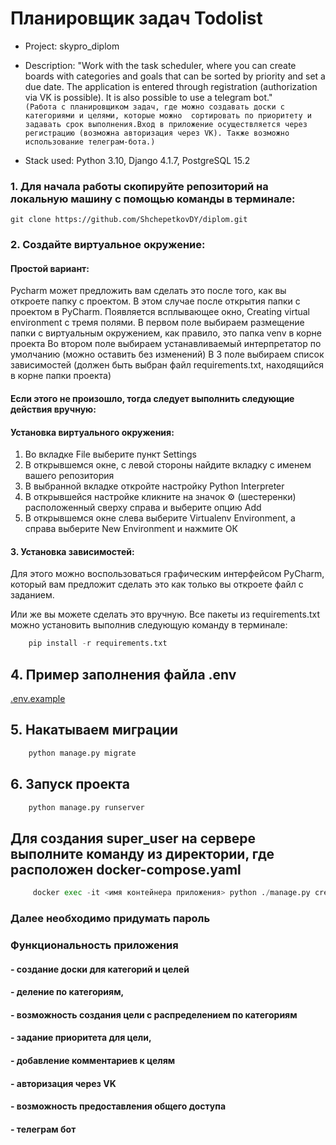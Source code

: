 # Планировщик задач Todolist

* Project: skypro_diplom
* Description: "Work with the task scheduler, where you can create boards with categories and 
goals that can be sorted by priority and set a due date. The application is entered through 
registration (authorization via VK is possible). It is also possible to use a telegram bot." \
`(Работа с планировщиком задач, где можно создавать доски с категориями и целями, которые можно 
сортировать по приоритету и задавать срок выполнения.Вход в приложение осуществляется через
регистрацию (возможна авторизация через VK). Также возможно использование телеграм-бота.)`

* Stack used: Python 3.10, Django 4.1.7, PostgreSQL 15.2

### 1. Для начала работы скопируйте репозиторий на локальную машину с помощью команды в терминале:

`git clone https://github.com/ShchepetkovDY/diplom.git`

### 2. Создайте виртуальное окружение:

#### Простой вариант:
Pycharm может предложить вам сделать это после того, как вы откроете папку с проектом.
В этом случае после открытия папки с проектом в PyCharm.
Появляется всплывающее окно, Creating virtual environment c тремя полями.
В первом поле выбираем размещение папки с виртуальным окружением, как правило, это папка venv
в корне проекта
Во втором поле выбираем устанавливаемый интерпретатор по умолчанию (можно оставить без изменений)
В 3 поле выбираем список зависимостей (должен быть выбран файл requirements.txt, 
находящийся в корне папки проекта)

#### Если этого не произошло, тогда следует выполнить следующие действия вручную:
#### Установка виртуального окружения:
1. Во вкладке File выберите пункт Settings
2. В открывшемся окне, с левой стороны найдите вкладку с именем
вашего репозитория 
3. В выбранной вкладке откройте настройку Python Interpreter
4. В открывшейся настройке кликните на значок ⚙ (шестеренки) 
расположенный сверху справа и выберите опцию Add
5. В открывшемся окне слева выберите Virtualenv Environment, 
а справа выберите New Environment и нажмите ОК

#### 3. Установка зависимостей:
Для этого можно воспользоваться графическим интерфейсом PyCharm,
который вам предложит сделать это как только вы откроете файл с заданием.

Или же вы можете сделать это вручную.
Все пакеты из requirements.txt можно установить выполнив следующую команду в терминале: 
```python
    pip install -r requirements.txt
```

## 4. Пример заполнения файла .env
[.env.example](.env.example)

## 5. Накатываем миграции
```python
    python manage.py migrate
```

## 6. Запуск проекта
```python
    python manage.py runserver
```

## Для создания super_user на сервере выполните команду из директории, где расположен docker-compose.yaml
```python
     docker exec -it <имя контейнера приложения> python ./manage.py createsuperuser --username=admin --email='admin@example.com'
```
### Далее необходимо придумать пароль


### Функциональность приложения

#### - создание доски для категорий и целей

#### - деление по категориям,

#### - возможность создания цели с распределением по категориям 

#### - задание приоритета для цели,

#### - добавление комментариев к целям

#### - авторизация через VK

#### - возможность предоставления общего доступа

#### - телеграм бот
